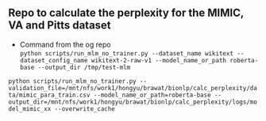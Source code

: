## Repo to calculate the perplexity for the MIMIC, VA and Pitts dataset 

- Command from the og repo  
`python scripts/run_mlm_no_trainer.py --dataset_name wikitext --dataset_config_name wikitext-2-raw-v1 --model_name_or_path roberta-base --output_dir /tmp/test-mlm`


`python scripts/run_mlm_no_trainer.py --validation_file=/mnt/nfs/work1/hongyu/brawat/bionlp/calc_perplexity/data/mimic_para_train.csv --model_name_or_path=roberta-base --output_dir=/mnt/nfs/work1/hongyu/brawat/bionlp/calc_perplexity/logs/model_mimic_xx --overwrite_cache`
